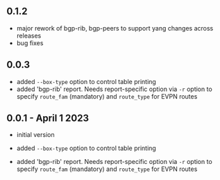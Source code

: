 
## 0.1.2

- major rework of bgp-rib, bgp-peers to support yang changes across releases
- bug fixes

## 0.0.3

- added `--box-type` option to control table printing
- added 'bgp-rib' report. Needs report-specific option via `-r` option to specify `route_fam` (mandatory) and `route_type` for EVPN routes

## 0.0.1 - April 1 2023

- initial version


- added `--box-type` option to control table printing
- added 'bgp-rib' report. Needs report-specific option via `-r` option to specify `route_fam` (mandatory) and `route_type` for EVPN routes


